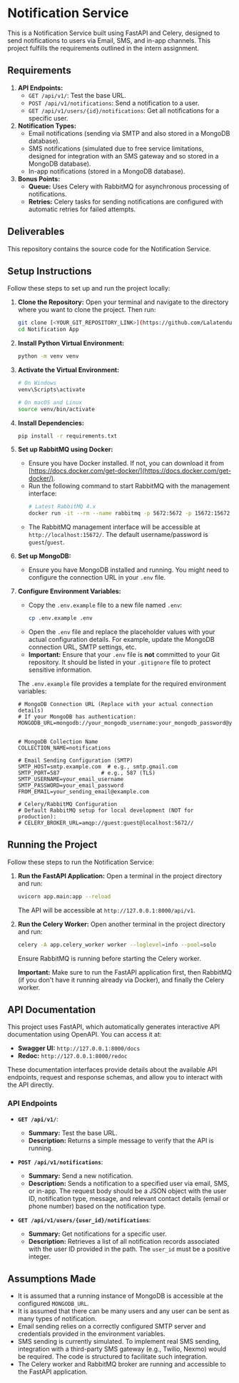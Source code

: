 # Notification Service

This is a Notification Service built using FastAPI and Celery, designed to send notifications to users via Email, SMS, and in-app channels. This project fulfills the requirements outlined in the intern assignment.

## Requirements

1.  **API Endpoints:**
    * `GET /api/v1/`: Test the base URL.
    * `POST /api/v1/notifications`: Send a notification to a user.
    * `GET /api/v1/users/{id}/notifications`: Get all notifications for a specific user.
2.  **Notification Types:**
    * Email notifications (sending via SMTP and also stored in a MongoDB database).
    * SMS notifications (simulated due to free service limitations, designed for integration with an SMS gateway and so stored in a MongoDB database).
    * In-app notifications (stored in a MongoDB database).
3.  **Bonus Points:**
    * **Queue:** Uses Celery with RabbitMQ for asynchronous processing of notifications.
    * **Retries:** Celery tasks for sending notifications are configured with automatic retries for failed attempts.

## Deliverables

This repository contains the source code for the Notification Service.

## Setup Instructions

Follow these steps to set up and run the project locally:

1.  **Clone the Repository:**
    Open your terminal and navigate to the directory where you want to clone the project. Then run:
    ```bash
    git clone [<YOUR_GIT_REPOSITORY_LINK>](https://github.com/LalatenduR/NotificationApp)
    cd Notification App
    ```

2.  **Install Python Virtual Environment:**
    ```bash
    python -m venv venv
    ```

3.  **Activate the Virtual Environment:**
    ```bash
    # On Windows
    venv\Scripts\activate

    # On macOS and Linux
    source venv/bin/activate
    ```

4.  **Install Dependencies:**
    ```bash
    pip install -r requirements.txt
    ```

5.  **Set up RabbitMQ using Docker:**
    * Ensure you have Docker installed. If not, you can download it from [https://docs.docker.com/get-docker/](https://docs.docker.com/get-docker/).
    * Run the following command to start RabbitMQ with the management interface:
        ```bash
        # Latest RabbitMQ 4.x
        docker run -it --rm --name rabbitmq -p 5672:5672 -p 15672:15672 rabbitmq:4-management
        ```
    * The RabbitMQ management interface will be accessible at `http://localhost:15672/`. The default username/password is `guest`/`guest`.

6.  **Set up MongoDB:**
    * Ensure you have MongoDB installed and running. You might need to configure the connection URL in your `.env` file.

7.  **Configure Environment Variables:**
    * Copy the `.env.example` file to a new file named `.env`:
        ```bash
        cp .env.example .env
        ```
    * Open the `.env` file and replace the placeholder values with your actual configuration details. For example, update the MongoDB connection URL, SMTP settings, etc.
    * **Important:** Ensure that your `.env` file is **not** committed to your Git repository. It should be listed in your `.gitignore` file to protect sensitive information.

    The `.env.example` file provides a template for the required environment variables:

    ```
    # MongoDB Connection URL (Replace with your actual connection details)
    # If your MongoDB has authentication:
    MONGODB_URL=mongodb://your_mongodb_username:your_mongodb_password@your_mongodb_host:your_mongodb_port/


    # MongoDB Collection Name
    COLLECTION_NAME=notifications

    # Email Sending Configuration (SMTP)
    SMTP_HOST=smtp.example.com  # e.g., smtp.gmail.com
    SMTP_PORT=587             # e.g., 587 (TLS) 
    SMTP_USERNAME=your_email_username
    SMTP_PASSWORD=your_email_password 
    FROM_EMAIL=your_sending_email@example.com

    # Celery/RabbitMQ Configuration 
    # Default RabbitMQ setup for local development (NOT for production):
    # CELERY_BROKER_URL=amqp://guest:guest@localhost:5672//
    ```

## Running the Project

Follow these steps to run the Notification Service:

1.  **Run the FastAPI Application:**
    Open a terminal in the project directory and run:
    ```bash
    uvicorn app.main:app --reload
    ```
    The API will be accessible at `http://127.0.0.1:8000/api/v1`.

2.  **Run the Celery Worker:**
    Open another terminal in the project directory and run:
    ```bash
    celery -A app.celery_worker worker --loglevel=info --pool=solo
    ```
    Ensure RabbitMQ is running before starting the Celery worker.

    **Important:** Make sure to run the FastAPI application first, then RabbitMQ (if you don't have it running already via Docker), and finally the Celery worker.

## API Documentation

This project uses FastAPI, which automatically generates interactive API documentation using OpenAPI. You can access it at:

* **Swagger UI:** `http://127.0.0.1:8000/docs`
* **Redoc:** `http://127.0.0.1:8000/redoc`

These documentation interfaces provide details about the available API endpoints, request and response schemas, and allow you to interact with the API directly.

### API Endpoints

* **`GET /api/v1/`**:
    * **Summary:** Test the base URL.
    * **Description:** Returns a simple message to verify that the API is running.

* **`POST /api/v1/notifications`**:
    * **Summary:** Send a new notification.
    * **Description:** Sends a notification to a specified user via email, SMS, or in-app. The request body should be a JSON object with the user ID, notification type, message, and relevant contact details (email or phone number) based on the notification type.

* **`GET /api/v1/users/{user_id}/notifications`**:
    * **Summary:** Get notifications for a specific user.
    * **Description:** Retrieves a list of all notification records associated with the user ID provided in the path. The `user_id` must be a positive integer.

## Assumptions Made

* It is assumed that a running instance of MongoDB is accessible at the configured `MONGODB_URL`.
* It is assumed that there can be many users and any user can be sent as many types of notification.
* Email sending relies on a correctly configured SMTP server and credentials provided in the environment variables.
* SMS sending is currently simulated. To implement real SMS sending, integration with a third-party SMS gateway (e.g., Twilio, Nexmo) would be required. The code is structured to facilitate such integration.
* The Celery worker and RabbitMQ broker are running and accessible to the FastAPI application.

